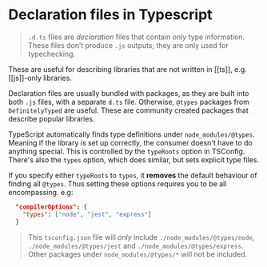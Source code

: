 # Declaration files in Typescript

>`.d.ts` files are _declaration_ files that contain _only_ type information. These files don’t produce `.js` outputs; they are only used for typechecking.

These are useful for describing libraries that are not written in [[ts]], e.g. [[js]]-only libraries.

Declaration files are usually bundled with packages, as they are built into both `.js` files, with a separate `d.ts` file. Otherwise, `@types` packages from `DefinitelyTyped` are useful. These are community created packages that describe popular libraries.

TypeScript automatically finds type definitions under `node_modules/@types`. Meaning if the library is set up correctly, the consumer doesn't have to do anything special. This is controlled by the `typeRoots` option in TSConfig. There's also the `types` option, which does similar, but sets explicit type files.

If you specify either `typeRoots` to `types`, it **removes** the default behaviour of finding all `@types`. Thus setting these options requires you to be all encompassing.
e.g:
```json
  "compilerOptions": {
    "types": ["node", "jest", "express"]
  }
```

>This `tsconfig.json` file will _only_ include `./node_modules/@types/node`, `./node_modules/@types/jest` and `./node_modules/@types/express`. Other packages under `node_modules/@types/*` will not be included.